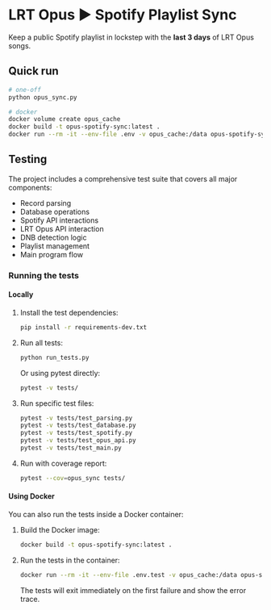 # LRT Opus ▶️ Spotify Playlist Sync

Keep a public Spotify playlist in lockstep with the **last 3 days** of LRT Opus songs.

## Quick run
```bash
# one‑off
python opus_sync.py

# docker
docker volume create opus_cache
docker build -t opus-spotify-sync:latest .
docker run --rm -it --env-file .env -v opus_cache:/data opus-spotify-sync:latest
```

## Testing

The project includes a comprehensive test suite that covers all major components:

- Record parsing
- Database operations
- Spotify API interactions
- LRT Opus API interaction
- DNB detection logic
- Playlist management
- Main program flow

### Running the tests

#### Locally

1. Install the test dependencies:
   ```bash
   pip install -r requirements-dev.txt
   ```

2. Run all tests:
   ```bash
   python run_tests.py
   ```

   Or using pytest directly:
   ```bash
   pytest -v tests/
   ```

3. Run specific test files:
   ```bash
   pytest -v tests/test_parsing.py
   pytest -v tests/test_database.py
   pytest -v tests/test_spotify.py
   pytest -v tests/test_opus_api.py
   pytest -v tests/test_main.py
   ```

4. Run with coverage report:
   ```bash
   pytest --cov=opus_sync tests/
   ```

#### Using Docker

You can also run the tests inside a Docker container:

1. Build the Docker image:
   ```bash
   docker build -t opus-spotify-sync:latest .
   ```

2. Run the tests in the container:
   ```bash
   docker run --rm -it --env-file .env.test -v opus_cache:/data opus-spotify-sync:latest test
   ```

   The tests will exit immediately on the first failure and show the error trace. 
